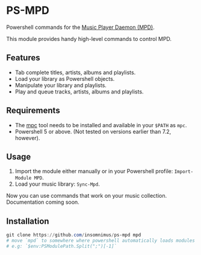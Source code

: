 # PS-MPD
Powershell commands for the [Music Player Daemon (MPD)](https://github.com/MusicPlayerDaemon/MPD).

This module provides handy high-level commands to control MPD.

## Features
- Tab complete titles, artists, albums and playlists.
- Load your library as Powershell objects.
- Manipulate your library and playlists.
- Play and queue tracks, artists, albums and playlists.

## Requirements
- The [mpc](https://github.com/MusicPlayerDaemon/mpc) tool needs to be installed and available in your `$PATH` as `mpc`.
- Powershell 5 or above. (Not tested on versions earlier than 7.2, however).

## Usage
1. Import the module either manually or in your Powershell profile: `Import-Module MPD`.
2. Load your music library: `Sync-Mpd`.

Now you can use commands that work on your music collection. Documentation coming soon.

## Installation
```powershell
git clone https://github.com/insomnimus/ps-mpd mpd
# move `mpd` to somewhere where powershell automatically loads modules from
# e.g: `$env:PSModulePath.Split(";")[-1]`
```
